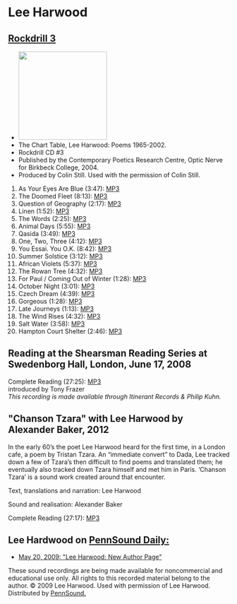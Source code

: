 Lee Harwood
===========

[Rockdrill 3](Rockdrill.php)
----------------------------

-   <img src="http://www.carcanet.co.uk/data/pp/9781905001026/9781905001026img01.jpg" width="200" />
-   <span class="title">The Chart Table</span>, Lee Harwood: Poems 1965-2002.
-   Rockdrill CD \#3
-   Published by the Contemporary Poetics Research
    Centre, Optic Nerve for Birkbeck College, 2004.
-   Produced by Colin Still. Used with the permission of Colin Still.

1.  As Your Eyes Are Blue (3:47): [MP3](http://media.sas.upenn.edu/pennsound/authors/Harwood/Rockdrill-3/Harwood-Lee_01_As-Your-Eyes_The-Chart-Table_Rockdrill-3_2004.mp3)
2.  The Doomed Fleet (8:13): [MP3](http://media.sas.upenn.edu/pennsound/authors/Harwood/Rockdrill-3/Harwood-Lee_02_The-Doomed-Fleet_The-Chart-Table_Rockdrill-3_2004.mp3)
3.  Question of Geography (2:17): [MP3](http://media.sas.upenn.edu/pennsound/authors/Harwood/Rockdrill-3/Harwood-Lee_03_Question-of-Geography_Rockdrill-3_2004.mp3)
4.  Linen (1:52): [MP3](http://media.sas.upenn.edu/pennsound/authors/Harwood/Rockdrill-3/Harwood-Lee_04_Linen_The-Chart-Table_Rockdrill-9_2004.mp3)
5.  The Words (2:25): [MP3](http://media.sas.upenn.edu/pennsound/authors/Harwood/Rockdrill-3/Harwood-Lee_05_The-Words_The-Chart-Table_Rockdrill-9_2004.mp3)
6.  Animal Days (5:55): [MP3](http://media.sas.upenn.edu/pennsound/authors/Harwood/Rockdrill-3/Harwood-Lee_06_Animal-Days_The-Chart-Table_Rockdrill-9_2004.mp3)
7.  Qasida (3:49): [MP3](http://media.sas.upenn.edu/pennsound/authors/Harwood/Rockdrill-3/Harwood-Lee_07_Qasida_The-Chart-Table_Rockdrill-9_2004.mp3)
8.  One, Two, Three (4:12): [MP3](http://media.sas.upenn.edu/pennsound/authors/Harwood/Rockdrill-3/Harwood-Lee_08_One-Two-Three_The-Chart-Table_Rockdrill-9_2004.mp3)
9.  You Essai. You O.K. (8:42): [MP3](http://media.sas.upenn.edu/pennsound/authors/Harwood/Rockdrill-3/Harwood-Lee_09_You-Essai_The-Chart-Table_Rockdrill-9_2004.mp3)
10. Summer Solstice (3:12): [MP3](http://media.sas.upenn.edu/pennsound/authors/Harwood/Rockdrill-3/Harwood-Lee_10_Summer-Solstice_The-Chart-Table_Rockdrill-9_2004.mp3)
11. African Violets (5:37): [MP3](http://media.sas.upenn.edu/pennsound/authors/Harwood/Rockdrill-3/Harwood-Lee_11_African-Violets_The-Chart-Table_Rockdrill-9_2004.mp3)
12. The Rowan Tree (4:32): [MP3](http://media.sas.upenn.edu/pennsound/authors/Harwood/Rockdrill-3/Harwood-Lee_12_The-Rowan-Tree_The-Chart-Table_Rockdrill-9_2004.mp3)
13. For Paul / Coming Out of Winter (1:28): [MP3](http://media.sas.upenn.edu/pennsound/authors/Harwood/Rockdrill-3/Harwood-Lee_13_For-Paul-Coming_The-Chart-Table_Rockdrill-9_2004.mp3)
14. October Night (3:01): [MP3](http://media.sas.upenn.edu/pennsound/authors/Harwood/Rockdrill-3/Harwood-Lee_14_October-Night_The-Chart-Table_Rockdrill-9_2004.mp3)
15. Czech Dream (4:39): [MP3](http://media.sas.upenn.edu/pennsound/authors/Harwood/Rockdrill-3/Harwood-Lee_15_Czech-Dream_The-Chart-Table_Rockdrill-9_2004.mp3)
16. Gorgeous (1:28): [MP3](http://media.sas.upenn.edu/pennsound/authors/Harwood/Rockdrill-3/Harwood-Lee_16_Gorgeous_The-Chart-Table_Rockdrill-9_2004.mp3)
17. Late Journeys (1:13): [MP3](http://media.sas.upenn.edu/pennsound/authors/Harwood/Rockdrill-3/Harwood-Lee_17_Late-Journeys_The-Chart-Table_Rockdrill-9_2004.mp3)
18. The Wind Rises (4:32): [MP3](http://media.sas.upenn.edu/pennsound/authors/Harwood/Rockdrill-3/Harwood-Lee_18_The-Wind-Rises_The-Chart-Table_Rockdrill-9_2004.mp3)
19. Salt Water (3:58): [MP3](http://media.sas.upenn.edu/pennsound/authors/Harwood/Rockdrill-3/Harwood-Lee_19_Salt-Water_The-Chart-Table_Rockdrill-9_2004.mp3)
20. Hampton Court Shelter (2:46): [MP3](http://media.sas.upenn.edu/pennsound/authors/Harwood/Rockdrill-3/Harwood-Lee_20_The-Chart-Table_Rockdrill-9_2004.mp3)

Reading at the Shearsman Reading Series at Swedenborg Hall, London,
June 17, 2008
-------------------------------------------------------------------

Complete Reading (27:25): [MP3](http://media.sas.upenn.edu/pennsound/authors/Harwood/Harwood-Lee_Complete-Reading_Shearsman-Reading-Series_Swedenborg-Hall_London_6-17-08.mp3)  
introduced by Tony Frazer  
*This recording is made available through Itinerant Records & Philip
Kuhn.*

"Chanson Tzara" with Lee Harwood by Alexander Baker, 2012
---------------------------------------------------------

  
In the early 60’s the poet Lee Harwood heard for the first time, in a London cafe, a poem by Tristan Tzara. An “immediate convert” to Dada, Lee tracked down a few of Tzara’s then difficult to find poems and translated them; he eventually also tracked down Tzara himself and met him in Paris. ‘Chanson Tzara’ is a sound work created around that encounter.

Text, translations and narration: Lee Harwood

Sound and realisation: Alexander Baker

Complete Reading (27:17): [MP3](http://media.sas.upenn.edu/pennsound/authors/Harwood/Harwood-Lee_01_Chanson-Dada-by-Alexander-Baker.mp3)

Lee Hardwood on [PennSound
Daily:](http://writing.upenn.edu/pennsound/daily)
-------------------------------------------------

-   [May 20, 2009: "Lee Harwood: New Author Page"](http://writing.upenn.edu/pennsound/daily/200905.php#20_15:34)

These sound recordings are being made available for noncommercial and educational use only. All
rights to this recorded material belong to the author. © 2009 Lee Harwood. Used with
permission of Lee Harwood. Distributed by
[PennSound.](http://writing.upenn.edu/pennsound)
